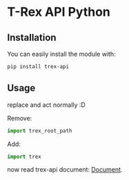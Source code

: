 # T-Rex API Python 

## Installation

You can easily install the module with:

```bash
pip install trex-api
```

## Usage

replace and act normally :D

Remove:
```python
import trex_root_path
```
Add:
```python
import trex
```

 now read trex-api document: [Document](http://trex-tgn.cisco.com/trex/doc/cp_docs/index.html).